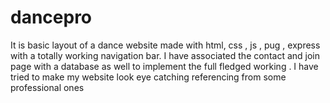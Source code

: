 # dancepro
It is basic layout of a dance website made with html, css , js , pug , express with a totally working navigation bar. I have associated the contact and join page with a database as well  to implement the full fledged working . I have tried to make my website  look  eye catching referencing from some professional ones
